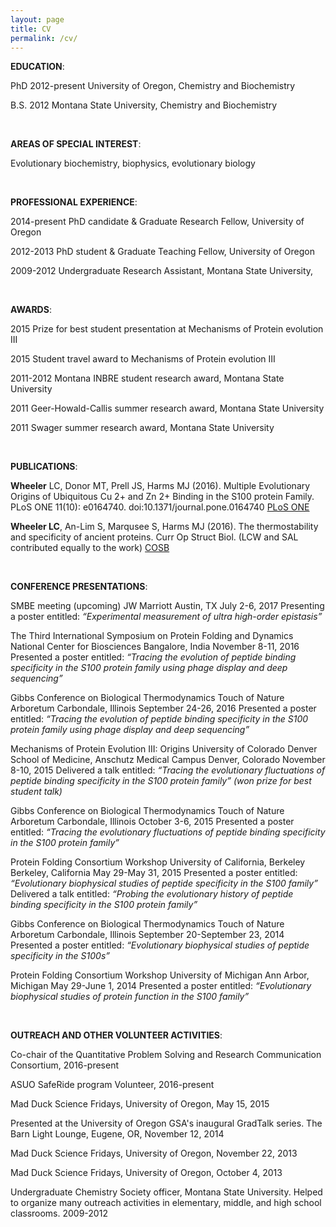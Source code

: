 ```yaml
---
layout: page
title: CV
permalink: /cv/
---
```


**EDUCATION**: 

PhD   2012-present  University of Oregon, Chemistry and Biochemistry

B.S.  2012    Montana State University, Chemistry and Biochemistry

<br />

**AREAS OF SPECIAL INTEREST**: 

Evolutionary biochemistry, biophysics, evolutionary biology 

<br />

**PROFESSIONAL EXPERIENCE**: 

2014-present    PhD candidate & Graduate Research Fellow, University of Oregon

2012-2013   PhD student & Graduate Teaching Fellow, University of Oregon

2009-2012   Undergraduate Research Assistant, Montana State University,

<br />

**AWARDS**: 

2015    Prize for best student presentation at Mechanisms of Protein evolution III

2015    Student travel award to Mechanisms of Protein evolution III

2011-2012    Montana INBRE student research award, Montana State University

2011    Geer-Howald-Callis summer research award, Montana State University

2011    Swager summer research award, Montana State University

<br />

**PUBLICATIONS**: 

**Wheeler** LC, Donor MT, Prell JS, Harms MJ (2016). Multiple Evolutionary 
Origins of Ubiquitous Cu 2+ and Zn 2+ Binding in the S100 protein Family. 
PLoS ONE 11(10): e0164740. doi:10.1371/journal.pone.0164740 [PLoS ONE](http://journals.plos.org/plosone/article?id=10.1371/journal.pone.0164740)

**Wheeler LC**, An-Lim S, Marqusee S, Harms MJ (2016). The thermostability 
and specificity of ancient proteins. Curr Op Struct Biol. (LCW and SAL 
contributed equally to the work) 
[COSB](http://www.sciencedirect.com/science/article/pii/S0959440X16300501)

<br />

**CONFERENCE PRESENTATIONS**: 

SMBE meeting (upcoming)
JW Marriott
Austin, TX
July 2-6, 2017
Presenting a poster entitled: *“Experimental measurement of ultra high-order epistasis”*

The Third International Symposium on Protein Folding and Dynamics
National Center for Biosciences
Bangalore, India
November 8-11, 2016
Presented a poster entitled: *“Tracing the evolution of peptide binding specificity in the S100 protein  family using phage display and deep sequencing”*

Gibbs Conference on Biological Thermodynamics
Touch of Nature Arboretum
Carbondale, Illinois
September 24-26, 2016
Presented a poster entitled: *“Tracing the evolution of peptide binding specificity in the S100 protein  family using phage display and deep sequencing”*

Mechanisms of Protein Evolution III: Origins
University of Colorado Denver School of Medicine, Anschutz Medical Campus 
Denver, Colorado
November 8-10, 2015
Delivered a talk entitled: *“Tracing the evolutionary fluctuations of peptide binding specificity in the S100 protein family” (won prize for best student talk)*

Gibbs Conference on Biological Thermodynamics
Touch of Nature Arboretum
Carbondale, Illinois
October 3-6, 2015
Presented a poster entitled: *“Tracing the evolutionary fluctuations of peptide binding specificity in the S100 protein family”*

Protein Folding Consortium Workshop
University of California, Berkeley
Berkeley, California
May 29-May 31, 2015
Presented a poster entitled: *“Evolutionary biophysical studies of peptide specificity in the S100 family”*
Delivered a talk entitled: *“Probing the evolutionary history of peptide binding specificity in the S100 protein family”*

Gibbs Conference on Biological Thermodynamics
Touch of Nature Arboretum
Carbondale, Illinois
September 20-September 23, 2014
Presented a poster entitled: *“Evolutionary biophysical studies of peptide specificity in the S100s”*

Protein Folding Consortium Workshop
University of Michigan
Ann Arbor, Michigan
May 29-June 1, 2014
Presented a poster entitled: *“Evolutionary biophysical studies of protein function in the S100 family”*

<br />

**OUTREACH AND OTHER VOLUNTEER ACTIVITIES**: 

Co-chair of the Quantitative Problem Solving and Research Communication Consortium, 2016-present

ASUO SafeRide program Volunteer, 2016-present

Mad Duck Science Fridays, University of Oregon, May 15, 2015

Presented at the University of Oregon GSA's inaugural GradTalk series. The Barn Light Lounge, Eugene, OR, November 12, 2014

Mad Duck Science Fridays, University of Oregon, November 22, 2013

Mad Duck Science Fridays, University of Oregon, October 4, 2013

Undergraduate Chemistry Society officer, Montana State University. Helped to organize many outreach activities in elementary, middle, and high school classrooms. 2009-2012
